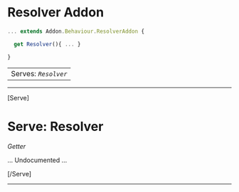 # Resolver Addon
```javascript
... extends Addon.Behaviour.ResolverAddon {

  get Resolver(){ ... }

}

```
| |
| ------------- |
| Serves: *```Resolver```* |

---

[Serve]

# Serve: **Resolver**  

*Getter*

... Undocumented ...

[/Serve]

---
